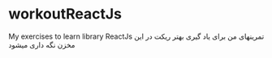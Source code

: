 # workoutReactJs
My exercises to learn library ReactJs
تمرینهای  من  برای یاد گیری بهتر ریکت    در این  مخزن نگه داری میشود

